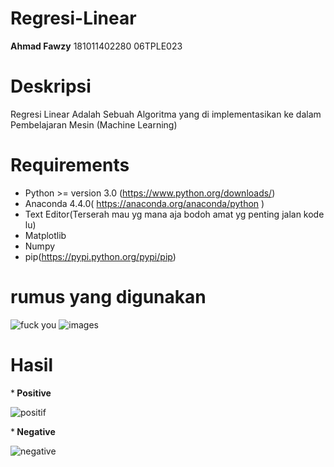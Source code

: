 # Regresi-Linear

<b>Ahmad Fawzy</b>
 181011402280
 06TPLE023

# Deskripsi
Regresi Linear Adalah Sebuah Algoritma yang di implementasikan ke dalam Pembelajaran Mesin (Machine Learning)


# Requirements
* Python >= version 3.0 (https://www.python.org/downloads/)
* Anaconda 4.4.0( https://anaconda.org/anaconda/python )
* Text Editor(Terserah mau yg mana aja bodoh amat yg penting jalan kode lu)
* Matplotlib
* Numpy
* pip(https://pypi.python.org/pypi/pip)


# rumus yang digunakan

![fuck you](https://user-images.githubusercontent.com/29954788/34341740-942bd54e-e9d0-11e7-9f5b-3ca3377ffd71.png)       ![images](https://user-images.githubusercontent.com/29954788/34341751-b90c4498-e9d0-11e7-923c-0dc442b8b764.png)




# Hasil 

*<b> Positive</b>

![positif](https://user-images.githubusercontent.com/29954788/34341692-5dd91b74-e9cf-11e7-987b-64f43f8608aa.PNG)


*<b> Negative</b>

![negative](https://user-images.githubusercontent.com/29954788/34341721-2c1dee24-e9d0-11e7-9f16-2ad6434aacdd.PNG)









